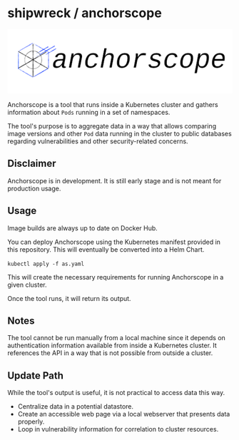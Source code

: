 # shipwreck / anchorscope

![anchorscope](https://github.com/shipwreckdev/anchorscope/blob/master/assets/as.png)

Anchorscope is a tool that runs inside a Kubernetes cluster and gathers information about `Pods` running in a set of namespaces.

The tool's purpose is to aggregate data in a way that allows comparing image versions and other `Pod` data running in the cluster to public databases regarding vulnerabilities and other security-related concerns.

## Disclaimer

Anchorscope is in development. It is still early stage and is not meant for production usage.

## Usage

Image builds are always up to date on Docker Hub.

You can deploy Anchorscope using the Kubernetes manifest provided in this repository. This will eventually be converted into a Helm Chart.

`kubectl apply -f as.yaml`

This will create the necessary requirements for running Anchorscope in a given cluster.

Once the tool runs, it will return its output.

## Notes

The tool cannot be run manually from a local machine since it depends on authentication information available from inside a Kubernetes cluster. It references the API in a way that is not possible from outside a cluster.

## Update Path

While the tool's output is useful, it is not practical to access data this way.

* Centralize data in a potential datastore.
* Create an accessible web page via a local webserver that presents data properly.
* Loop in vulnerability information for correlation to cluster resources.
